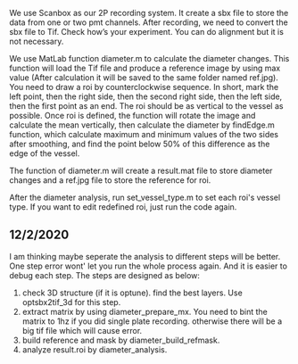 We use Scanbox as our 2P recording system. It create a sbx file to store the data from one or two pmt channels. After recording, we need to convert the sbx file to Tif. Check how’s your experiment. You can do alignment but it is not necessary. 

We use MatLab function diameter.m to calculate the diameter changes. This function will load the Tif file and produce a reference image by using max value (After calculation it will be saved to the same folder named ref.jpg). You need to draw a roi by counterclockwise sequence. In short, mark the left point, then the right side, then the second right side, then the left side, then the first point as an end. The roi should be as vertical to the vessel as possible. Once roi is defined, the function will rotate the image and calculate the mean vertically, then calculate the diameter by findEdge.m function, which calculate maximum and minimum values of the two sides after smoothing, and find the point below 50% of this difference as the edge of the vessel.

The function of diameter.m will create a result.mat file to store diameter changes and a ref.jpg file to store the reference for roi. 

After the diameter analysis, run set_vessel_type.m to set each roi's vessel type. If you want to edit redefined roi, just run the code again.

## 12/2/2020
I am thinking maybe seperate the analysis to different steps will be better. One step error wont' let you run the whole process again. And it is easier to debug each step. The steps are designed as below:

1. check 3D structure (if it is optune). find the best layers. Use optsbx2tif_3d for this step.
2. extract matrix by using diameter_prepare_mx. You need to bint the matrix to 1hz if you did single plate recording. otherwise there will be a big tif file which will cause error.
3. build reference and mask by diameter_build_refmask. 
4. analyze result.roi by diameter_analysis.